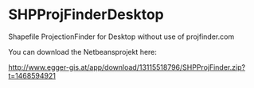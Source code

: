# SHPProjFinderDesktop

Shapefile ProjectionFinder for Desktop without use of projfinder.com 

You can download the Netbeansprojekt here:

http://www.egger-gis.at/app/download/13115518796/SHPProjFinder.zip?t=1468594921
